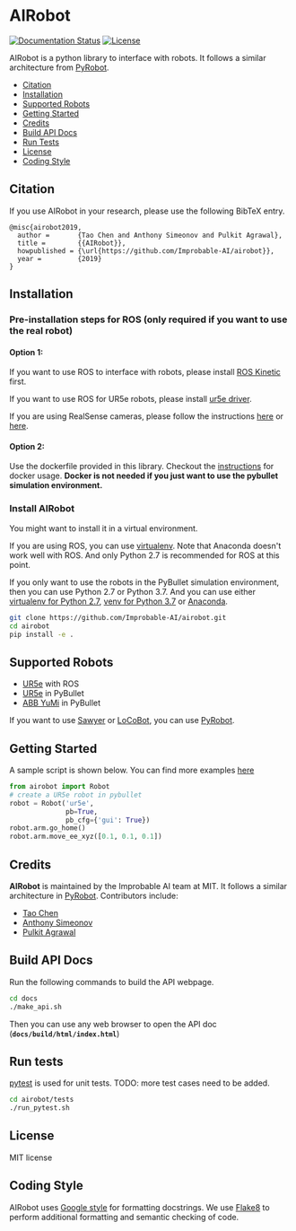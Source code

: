 # AIRobot

[![Documentation Status](https://readthedocs.org/projects/airobot/badge/?version=latest)](https://airobot.readthedocs.io/en/latest/?badge=latest)
[![License](https://img.shields.io/badge/license-MIT-blue.svg)](https://github.com/Improbable-AI/airobot/blob/master/LICENSE)

AIRobot is a python library to interface with robots. It follows a similar architecture from [PyRobot](https://pyrobot.org).
- [Citation](#citation)
- [Installation](#installation)
- [Supported Robots](#supported-robots)
- [Getting Started](#getting-started)
- [Credits](#credits)
- [Build API Docs](#build-api-docs)
- [Run Tests](#run-tests)
- [License](#license)
- [Coding Style](#coding-style)

## Citation

If you use AIRobot in your research, please use the following BibTeX entry.
```
@misc{airobot2019,
  author =       {Tao Chen and Anthony Simeonov and Pulkit Agrawal},
  title =        {{AIRobot}},
  howpublished = {\url{https://github.com/Improbable-AI/airobot}},
  year =         {2019}
}
```

## Installation

### Pre-installation steps for ROS (only required if you want to use the real robot)

#### Option 1:
If you want to use ROS to interface with robots, please install [ROS Kinetic](http://wiki.ros.org/kinetic/Installation/Ubuntu) first.

If you want to use ROS for UR5e robots, please install [ur5e driver](https://github.com/Improbable-AI/ur5e_robotiq_2f140). 

If you are using RealSense cameras, please follow the instructions [here](https://github.com/IntelRealSense/realsense-ros#installation-instructions) or [here](https://github.com/Improbable-AI/camera_calibration/tree/qa).

#### Option 2:
Use the dockerfile provided in this library. Checkout the [instructions](https://github.com/Improbable-AI/airobot/blob/master/docker) for docker usage. **Docker is not needed if you just want to use the pybullet simulation environment.**

### Install AIRobot

You might want to install it in a virtual environment. 

If you are using ROS, you can use [virtualenv](https://virtualenv.pypa.io/en/latest/installation/). Note that Anaconda doesn't work well with ROS. And only Python 2.7 is recommended for ROS at this point.

If you only want to use the robots in the PyBullet simulation environment, then you can use Python 2.7 or Python 3.7. And you can use either [virtualenv for Python 2.7](https://virtualenv.pypa.io/en/latest/installation/), [venv for Python 3.7](https://docs.python.org/3.7/tutorial/venv.html) or [Anaconda](https://docs.anaconda.com/anaconda/install/linux/).

```bash
git clone https://github.com/Improbable-AI/airobot.git
cd airobot
pip install -e .
```

## Supported Robots
* [UR5e](https://www.universal-robots.com/products/ur5-robot/) with ROS
* [UR5e](https://www.universal-robots.com/products/ur5-robot/) in PyBullet
* [ABB YuMi](https://new.abb.com/products/robotics/industrial-robots/irb-14000-yumi) in PyBullet

If you want to use [Sawyer](https://www.rethinkrobotics.com/sawyer) or [LoCoBot](https://locobot-website.netlify.com/), you can use [PyRobot](https://pyrobot.org).

## Getting Started
A sample script is shown below. You can find more examples [here](https://github.com/Improbable-AI/airobot/examples)

```python
from airobot import Robot
# create a UR5e robot in pybullet
robot = Robot('ur5e',
              pb=True,
              pb_cfg={'gui': True})
robot.arm.go_home()
robot.arm.move_ee_xyz([0.1, 0.1, 0.1])
```

## Credits
**AIRobot** is maintained by the Improbable AI team at MIT. It follows a similar architecture in [PyRobot](https://pyrobot.org). Contributors include:
* [Tao Chen](https://taochenshh.github.io/)
* [Anthony Simeonov](https://anthonysimeonov.github.io/)
* [Pulkit Agrawal](http://people.csail.mit.edu/pulkitag/)


## Build API Docs

Run the following commands to build the API webpage.

```bash
cd docs
./make_api.sh
```

Then you can use any web browser to open the API doc (**`docs/build/html/index.html`**)

## Run tests

[pytest](https://docs.pytest.org/en/latest/) is used for unit tests. TODO: more test cases need to be added.
```bash
cd airobot/tests
./run_pytest.sh
```

## License
MIT license

## Coding Style

AIRobot uses [Google style](https://sphinxcontrib-napoleon.readthedocs.io/en/latest/example_google.html) for formatting docstrings. We use [Flake8](https://pypi.org/project/flake8/) to perform additional formatting and semantic checking of code.




